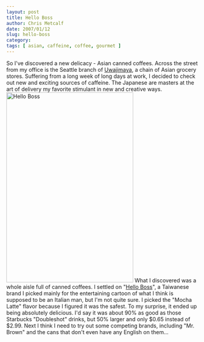 ```yaml
---
layout: post
title: Hello Boss
author: Chris Metcalf
date: 2007/01/12
slug: hello-boss
category: 
tags: [ asian, caffeine, coffee, gourmet ]
---
```


So I've discovered a new delicacy - Asian canned coffees.
Across the street from my office is the Seattle branch of <a href="http://www.uwajimaya.com/">Uwajimaya</a>, a chain of Asian grocery stores. Suffering from a long week of long days at work, I decided to check out new and exciting sources of caffeine. The Japanese are masters at the art of delivery my favorite stimulant in new and creative ways.
<a href="http://www.flickr.com/photos/chrismetcalf/355582252/" class="tt-flickr"><img src="http://farm1.static.flickr.com/133/355582252_87a54e612b.jpg" alt="Hello Boss" border="0" height="500" width="333" /></a>
What I discovered was a whole aisle full of canned coffees. I settled on "<a href="http://random-squeegee.com/2005/10/hello-boss.html">Hello Boss</a>", a Taiwanese brand I picked mainly for the entertaining cartoon of what I think is supposed to be an Italian man, but I'm not quite sure. I picked the "Mocha Latte" flavor because I figured it was the safest.
To my surprise, it ended up being absolutely delicious. I'd say it was about 90% as good as those Starbucks "Doubleshot" drinks, but 50% larger and only $0.65 instead of $2.99.
Next I think I need to try out some competing brands, including "Mr. Brown" and the cans that don't even have any English on them...
